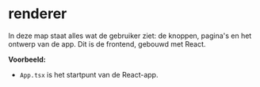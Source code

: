 # renderer

In deze map staat alles wat de gebruiker ziet: de knoppen, pagina's en het ontwerp van de app. Dit is de frontend, gebouwd met React.

**Voorbeeld:**

- `App.tsx` is het startpunt van de React-app.
